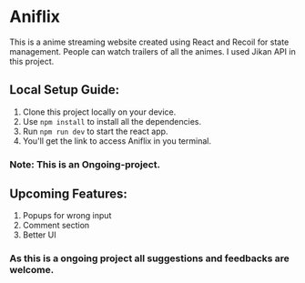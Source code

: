 # Aniflix
This is a anime streaming website created using React and Recoil for state management. People can watch trailers of all the animes. I used Jikan API in this project.

## Local Setup Guide:
1. Clone this project locally on your device.
2. Use `npm install` to install all the dependencies.
3. Run `npm run dev` to start the react app.
4. You'll get the link to access Aniflix in you terminal.

### Note: This is an Ongoing-project.

## Upcoming Features:
1. Popups for wrong input
2. Comment section 
3. Better UI

### As this is a ongoing project all suggestions and feedbacks are welcome.


